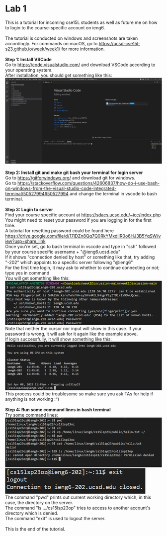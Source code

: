 # Lab 1 <br/>
This is a tutorial for incoming cse15L students as well as future me on how to login to the course-specific account on ieng6. <br/>
<br/>
The tutorial is conducted on windows and screenshots are taken accordingly. For commands on macOS, go to <https://ucsd-cse15l-s23.github.io/week/week1/> for more information. <br/>
<br/>
__Step 1: Install VSCode__<br/>
Go to <https://code.visualstudio.com/> and download VSCode according to your operating system.<br/>
After installation, you should get something like this: <br/>
![Image](vscode1.png) <br/>
<br/>
__Step 2: Install git and make git bash your terminal for login server__<br/>
Go to <https://gitforwindows.org/> and download git for windows.<br/>
Go to <https://stackoverflow.com/questions/42606837/how-do-i-use-bash-on-windows-from-the-visual-studio-code-integrated-terminal/50527994#50527994> and change the terminal in vscode to bash terminal.<br/>
<br/>
__Step 3: Login to server__<br/>
Find your course specific account at <https://sdacs.ucsd.edu/~icc/index.php> <br/>
You might need to reset your password if you are logging in for the first time. <br/>
A tutorial for resetting password could be found here <https://drive.google.com/file/d/17IDZn8Qq7Q0RkYMxdiIR0o6HJ3B5YqSW/view?usp=share_link> <br/>
Once you're set, go to bash terminal in vscode and type in "ssh" followed by your course specific username + "@ieng6.ucsd.edu" <br/>
If it shows "connection denied by host" or something like that, try adding "-202" which appoints to a specific server following "@ieng6" <br/>
For the first time login, it may ask to whether to continue connecting or not; type yes in command <br/>
You will get something like this: <br/>
![Image](vscode2.1.png) <br/>
Note that neither the cursor nor input will show in this case. If your password is wrong, it will ask for it again like the example above.<br/>
If login successfully, it will show something like this: <br/>
![Image](vscode2.2.png) <br/>
This process could be troublesome so make sure you ask TAs for help if anything is not working :^) <br/>
<br/>
__Step 4: Run some command lines in bash terminal__<br/>
Try some command lines: <br/>
![Image](vscode3.1.png)<br/>
![Image](vscode3.2.png)<br/>
The command "pwd" prints out current working directory which, in this case, the directory on the server. <br/>
The command "ls .../cs15lsp23op" tries to access to another account's directory which is denied. <br/>
The command "exit" is used to logout the server. <br/>
<br/>
This is the end of the tutorial.

